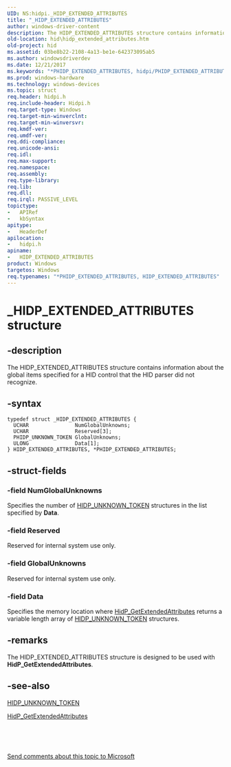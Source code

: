 ```yaml
---
UID: NS:hidpi._HIDP_EXTENDED_ATTRIBUTES
title: "_HIDP_EXTENDED_ATTRIBUTES"
author: windows-driver-content
description: The HIDP_EXTENDED_ATTRIBUTES structure contains information about the global items specified for a HID control that the HID parser did not recognize.
old-location: hid\hidp_extended_attributes.htm
old-project: hid
ms.assetid: 03be8b22-2108-4a13-be1e-642373095ab5
ms.author: windowsdriverdev
ms.date: 12/21/2017
ms.keywords: "*PHIDP_EXTENDED_ATTRIBUTES, hidpi/PHIDP_EXTENDED_ATTRIBUTES, HIDP_EXTENDED_ATTRIBUTES, hidstrct_7f0e134c-f292-4558-b805-02861407032f.xml, hid.hidp_extended_attributes, hidpi/HIDP_EXTENDED_ATTRIBUTES, PHIDP_EXTENDED_ATTRIBUTES structure pointer [Human Input Devices], HIDP_EXTENDED_ATTRIBUTES structure [Human Input Devices], _HIDP_EXTENDED_ATTRIBUTES, PHIDP_EXTENDED_ATTRIBUTES"
ms.prod: windows-hardware
ms.technology: windows-devices
ms.topic: struct
req.header: hidpi.h
req.include-header: Hidpi.h
req.target-type: Windows
req.target-min-winverclnt: 
req.target-min-winversvr: 
req.kmdf-ver: 
req.umdf-ver: 
req.ddi-compliance: 
req.unicode-ansi: 
req.idl: 
req.max-support: 
req.namespace: 
req.assembly: 
req.type-library: 
req.lib: 
req.dll: 
req.irql: PASSIVE_LEVEL
topictype:
-	APIRef
-	kbSyntax
apitype:
-	HeaderDef
apilocation:
-	hidpi.h
apiname:
-	HIDP_EXTENDED_ATTRIBUTES
product: Windows
targetos: Windows
req.typenames: "*PHIDP_EXTENDED_ATTRIBUTES, HIDP_EXTENDED_ATTRIBUTES"
---
```


# _HIDP_EXTENDED_ATTRIBUTES structure


## -description


The HIDP_EXTENDED_ATTRIBUTES structure contains information about the global items specified for a HID control that the HID parser did not recognize.


## -syntax


````
typedef struct _HIDP_EXTENDED_ATTRIBUTES {
  UCHAR               NumGlobalUnknowns;
  UCHAR               Reserved[3];
  PHIDP_UNKNOWN_TOKEN GlobalUnknowns;
  ULONG               Data[1];
} HIDP_EXTENDED_ATTRIBUTES, *PHIDP_EXTENDED_ATTRIBUTES;
````


## -struct-fields




### -field NumGlobalUnknowns

Specifies the number of <a href="..\hidpi\ns-hidpi-_hidp_unknown_token.md">HIDP_UNKNOWN_TOKEN</a> structures in the list specified by <b>Data</b>.


### -field Reserved

Reserved for internal system use only.


### -field GlobalUnknowns

Reserved for internal system use only.


### -field Data

Specifies the memory location where <a href="..\hidpi\nf-hidpi-hidp_getextendedattributes.md">HidP_GetExtendedAttributes</a> returns a variable length array of <a href="..\hidpi\ns-hidpi-_hidp_unknown_token.md">HIDP_UNKNOWN_TOKEN</a> structures.


## -remarks


The HIDP_EXTENDED_ATTRIBUTES structure is designed to be used with <b>HidP_GetExtendedAttributes</b>.



## -see-also

<a href="..\hidpi\ns-hidpi-_hidp_unknown_token.md">HIDP_UNKNOWN_TOKEN</a>

<a href="..\hidpi\nf-hidpi-hidp_getextendedattributes.md">HidP_GetExtendedAttributes</a>

 

 

<a href="mailto:wsddocfb@microsoft.com?subject=Documentation%20feedback [hid\hid]:%20HIDP_EXTENDED_ATTRIBUTES structure%20 RELEASE:%20(12/21/2017)&amp;body=%0A%0APRIVACY STATEMENT%0A%0AWe use your feedback to improve the documentation. We don't use your email address for any other purpose, and we'll remove your email address from our system after the issue that you're reporting is fixed. While we're working to fix this issue, we might send you an email message to ask for more info. Later, we might also send you an email message to let you know that we've addressed your feedback.%0A%0AFor more info about Microsoft's privacy policy, see http://privacy.microsoft.com/en-us/default.aspx." title="Send comments about this topic to Microsoft">Send comments about this topic to Microsoft</a>

